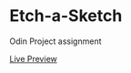 # Etch-a-Sketch
Odin Project assignment 

[Live Preview](https://kaylanw4.github.io/Etch-a-Sketch/)
